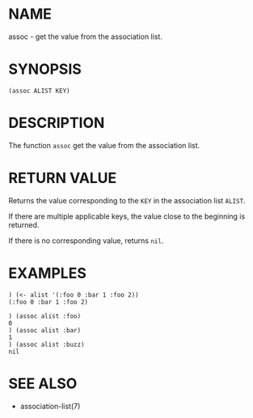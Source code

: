 # NAME
assoc - get the value from the association list.

# SYNOPSIS

    (assoc ALIST KEY)

# DESCRIPTION
The function `assoc` get the value from the association list.

# RETURN VALUE
Returns the value corresponding to the `KEY` in the association list `ALIST`.

If there are multiple applicable keys, the value close to the beginning is returned.

If there is no corresponding value, returns `nil`.

# EXAMPLES

    ) (<- alist '(:foo 0 :bar 1 :foo 2))
    (:foo 0 :bar 1 :foo 2)

    ) (assoc alist :foo)
    0
    ) (assoc alist :bar)
    1
    ) (assoc alist :buzz)
    nil

# SEE ALSO
- association-list(7)
